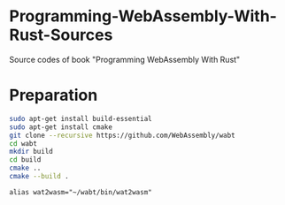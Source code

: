 # Programming-WebAssembly-With-Rust-Sources
Source codes of book "Programming WebAssembly With Rust"

# Preparation
```bash
sudo apt-get install build-essential
sudo apt-get install cmake
git clone --recursive https://github.com/WebAssembly/wabt
cd wabt
mkdir build
cd build
cmake ..
cmake --build .
```

```
alias wat2wasm="~/wabt/bin/wat2wasm"
```